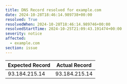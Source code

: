```yaml
---
title: DNS Record resolved for example.com
date: 2024-10-28T18:46:14.989738+00:00
resolved: True
resolvedWhen: 2024-10-28T18:46:14.989746+00:00
resolvedStartTime: 2024-10-25T21:09:43.191474+00:00
severity: notice
affected:
  - example.com
section: issue
---
```


| Expected Record  | Actual Record  |
|------------------|----------------|
| 93.184.215.14 | 93.184.215.14 |
